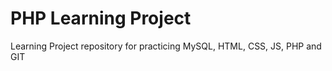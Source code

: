 # PHP Learning Project

Learning Project repository for practicing MySQL, HTML, CSS, JS, PHP and GIT